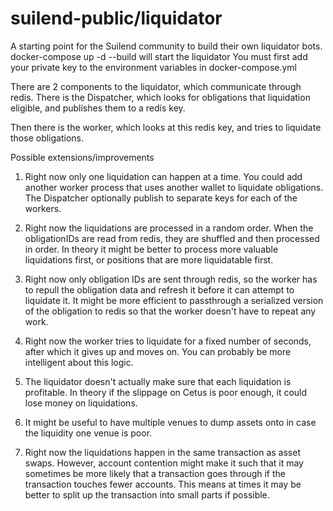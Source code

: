 # suilend-public/liquidator

A starting point for the Suilend community to build their own liquidator bots.
docker-compose up -d --build will start the liquidator
You must first add your private key to the environment variables in docker-compose.yml

There are 2 components to the liquidator, which communicate through redis.
There is the Dispatcher, which looks for obligations that liquidation eligible, and publishes them to a redis key. 

Then there is the worker, which looks at this redis key, and tries to liquidate those obligations.

Possible extensions/improvements
1. Right now only one liquidation can happen at a time. You could add another worker process that uses another wallet to liquidate obligations. The Dispatcher optionally publish to separate keys for each of the workers.

2. Right now the liquidations are processed in a random order. When the obligationIDs are read from redis, they are shuffled and then processed in order. In theory it might be better to process more valuable liquidations first, or positions that are more liquidatable first. 

3. Right now only obligation IDs are sent through redis, so the worker has to repull the obligation data and refresh it before it can attempt to liquidate it. It might be more efficient to passthrough a serialized version of the obligation to redis so that the worker doesn't have to repeat any work.

4. Right now the worker tries to liquidate for a fixed number of seconds, after which it gives up and moves on. You can probably be more intelligent about this logic.

5. The liquidator doesn't actually make sure that each liquidation is profitable. In theory if the slippage on Cetus is poor enough, it could lose money on liquidations.  

6. It might be useful to have multiple venues to dump assets onto in case the liquidity one venue is poor.

7. Right now the liquidations happen in the same transaction as asset swaps. However, account contention might make it such that it may sometimes be more likely that a transaction goes through if the transaction touches fewer accounts. This means at times it may be better to split up the transaction into small parts if possible.